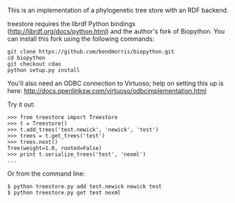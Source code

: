 This is an implementation of a phylogenetic tree store with an RDF backend.

treestore requires the librdf Python bindings (http://librdf.org/docs/python.html)
and the author's fork of Biopython. You can install this fork using the following 
commands:

    git clone https://github.com/bendmorris/biopython.git
    cd biopython
    git checkout cdao
    python setup.py install

You'll also need an ODBC connection to Virtuoso; help on setting this up is here:
http://docs.openlinksw.com/virtuoso/odbcimplementation.html

Try it out:

    >>> from treestore import Treestore
    >>> t = Treestore()
    >>> t.add_trees('test.newick', 'newick', 'test')
    >>> trees = t.get_trees('test')
    >>> trees.next()
    Tree(weight=1.0, rooted=False)
    >>> print t.serialize_trees('test', 'nexml')
    ...
    
Or from the command line:

    $ python treestore.py add test.newick newick test
    $ python treestore.py get test nexml